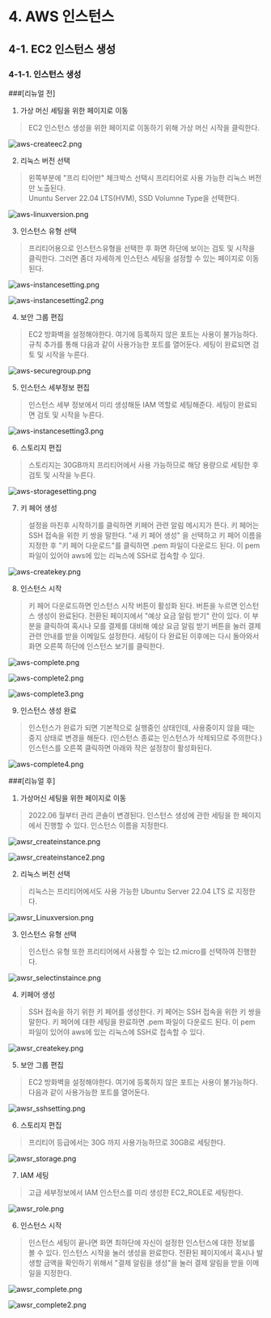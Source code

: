 # 4. AWS 인스턴스

## 4-1. EC2 인스턴스 생성

### 4-1-1. 인스턴스 생성

###[리뉴얼 전]
1. 가상 머신 세팅을 위한 페이지로 이동
> EC2 인스턴스 생성을 위한 페이지로 이동하기 위해 가상 머신 시작을 클릭한다.

![aws-createec2.png](../images/4_createinstance/aws-createec2.png)

2. 리눅스 버전 선택
> 왼쪽부분에 "프리 티어만" 체크박스 선택시 프리티어로 사용 가능한 리눅스 버전만 노출된다.<br>
> Ununtu Server 22.04 LTS(HVM), SSD Volumne Type을 선택한다.

![aws-linuxversion.png](../images/4_createinstance/aws-linuxversion.png)

3. 인스턴스 유형 선택
> 프리티어용으로 인스턴스유형을 선택한 후 화면 하단에 보이는 검토 및 시작을 클릭한다.
> 그러면 좀더 자세하게 인스턴스 세팅을 설정할 수 있는 페이지로 이동된다.

![aws-instancesetting.png](../images/4_createinstance/aws-instancesetting.png)

![aws-instancesetting2.png](../images/4_createinstance/aws-instancesetting2.png)

4. 보안 그룹 편집
> EC2 방화벽을 설정해야한다. 여기에 등록하지 않은 포트는 사용이 불가능하다. 
> 규칙 추가를 통해 다음과 같이 사용가능한 포트를 열어둔다. 세팅이 완료되면 검토 및 시작을 누른다.

![aws-securegroup.png](../images/4_createinstance/aws-securegroup.png)

5. 인스턴스 세부정보 편집
> 인스턴스 세부 정보에서 미리 생성해둔 IAM 역할로 세팅해준다. 세팅이 완료되면 검토 및 시작을 누른다.

![aws-instancesetting3.png](../images/4_createinstance/aws-instancesetting3.png)

6. 스토리지 편집
> 스토리지는 30GB까지 프리티어에서 사용 가능하므로 해당 용량으로 세팅한 후 검토 및 시작을 누른다.

![aws-storagesetting.png](../images/4_createinstance/aws-storagesetting.png)

7. 키 페어 생성
> 설정을 마친후 시작하기를 클릭하면 키페어 관련 알림 메시지가 뜬다. 키 페어는 SSH 접속을 위한 키 쌍을 말한다.
> "새 키 페어 생성" 을 선택하고 키 페어 이름을 지정한 후 "키 페어 다운로드"를 클릭하면 .pem 파일이 다운로드 된다. 
> 이 pem 파일이 있어야 aws에 있는 리눅스에 SSH로 접속할 수 있다.

![aws-createkey.png](../images/4_createinstance/aws-createkey.png)

8. 인스턴스 시작
> 키 페어 다운로드하면 인스턴스 시작 버튼이 활성화 된다. 버튼을 누르면 인스턴스 생성이 완료된다. 
> 전환된 페이지에서 "예상 요금 알림 받기" 란이 있다. 이 부분을 클릭하여 혹시나 모를 결제를 대비해 예상 요금 알림 받기 버튼을 눌러 결제 관련 안내를 받을 이메일도 설정한다. 
> 세팅이 다 완료된 이후에는 다시 돌아와서 화면 오른쪽 하단에 인스턴스 보기를 클릭한다.

![aws-complete.png](../images/4_createinstance/aws-complete.png)

![aws-complete2.png](../images/4_createinstance/aws-complete2.png)

![aws-complete3.png](../images/4_createinstance/aws-complete3.png)

9. 인스턴스 생성 완료
> 인스턴스가 완료가 되면 기본적으로 실행중인 상태인데, 사용중이지 않을 때는 중지 상태로 변경을 해둔다.
> (인스턴스 종료는 인스턴스가 삭제되므로 주의한다.)
> 인스턴스를 오른쪽 클릭하면 아래와 작은 설정창이 활성화된다.

![aws-complete4.png](../images/4_createinstance/aws-complete4.png)

###[리뉴얼 후]
1. 가상머신 세팅을 위한 페이지로 이동
> 2022.06 월부터 관리 콘솔이 변경된다. 인스턴스 생성에 관한 세팅을 한 페이지에서 진행할 수 있다. 인스턴스 이름을 지정한다.

![awsr_createinstance.png](../images/4_createinstance/awsr_createinstance.png)

![awsr_createinstance2.png](../images/4_createinstance/awsr_createinstance2.png)


2. 리눅스 버전 선택
> 리눅스는 프리티어에서도 사용 가능한 Ubuntu Server 22.04 LTS 로 지정한다.

![awsr_Linuxversion.png](../images/4_createinstance/awsr_Linuxversion.png)

3. 인스턴스 유형 선택
> 인스턴스 유형 또한 프리티어에서 사용할 수 있는 t2.micro를 선택하여 진행한다.

![awsr_selectinstaince.png](../images/4_createinstance/awsr_selectinstaince.png)

4. 키페어 생성
> SSH 접속을 하기 위한 키 페어를 생성한다. 키 페어는 SSH 접속을 위한 키 쌍을 말한다.
> 키 페어에 대한 세팅을 완료하면 .pem 파일이 다운로드 된다.
> 이 pem 파일이 있어야 aws에 있는 리눅스에 SSH로 접속할 수 있다.

![awsr_createkey.png](../images/4_createinstance/awsr_createkey.png)

5. 보안 그룹 편집
> EC2 방화벽을 설정해야한다. 여기에 등록하지 않은 포트는 사용이 불가능하다.
> 다음과 같이 사용가능한 포트를 열어둔다.

![awsr_sshsetting.png](../images/4_createinstance/awsr_sshsetting.png)

6. 스토리지 편집
> 프리티어 등급에서는 30G 까지 사용가능하므로 30GB로 세팅한다.

![awsr_storage.png](../images/4_createinstance/awsr_storage.png)

7. IAM 세팅
> 고급 세부정보에서 IAM 인스턴스를 미리 생성한 EC2_ROLE로 세팅한다.

![awsr_role.png](../images/4_createinstance/awsr_role.png)

6. 인스턴스 시작
> 인스턴스 세팅이 끝나면 화면 최하단에 자신이 설정한 인스턴스에 대한 정보를 볼 수 있다.
> 인스턴스 시작을 눌러 생성을 완료한다. 
> 전환된 페이지에서 혹시나 발생할 금액을 확인하기 위해서 "결제 알림을 생성"을 눌러 결제 알림을 받을 이메일을 지정한다.

![awsr_complete.png](../images/4_createinstance/awsr_complete.png)

![awsr_complete2.png](../images/4_createinstance/awsr_complete2.png)